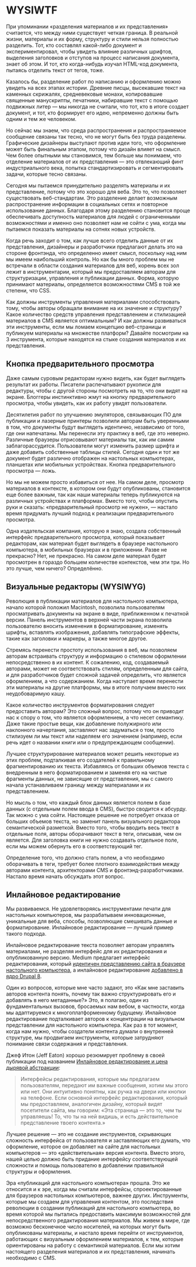 # WYSIWTF

При упоминании «разделения материалов и их представления» считается, что между
ними существует четкая граница. В реальной жизни, материалы и их форму,
структуру и стили нельзя полностью разделить. Тот, кто составлял какой-либо
документ и экспериментировал, чтобы увидеть влияние различных шрифтов,
выделения заголовков и отступов на процесс написания документа, знает об этом.
И тот, кто когда-нибудь изучал HTML-код документа, пытаясь отделить текст от
тегов, тоже.

Казалось бы, разделение работ по написанию и оформлению можно увидеть на всех
этапах истории. Древние писцы, высекавшие текст на каменных скрижалях,
средневековые монахи, копировавшие священные манускрипты, печатники,
набиравшие текст с помощью подвижных литер — мы никогда не считали, что тот,
кто в итоге создает документ, и тот, кто формирует его идею, непременно должны
быть одним и тем же человеком.

Но сейчас мы знаем, что среда распространения и распространяемое сообщение
связаны так тесно, что не могут быть без труда разделены. Графические
дизайнеры выступают против идеи того, что оформление может быть финальным
этапом, потому что дизайн влияет на смысл. Чем более опытными мы становимся,
тем больше мы понимаем, что отделение материалов от их представления
— это отвлекающий финт индустриального века, попытка стандартизировать и
сегментировать задачи, которые тесно связаны.

Сегодня мы пытаемся принудительно разделять материалы и их представление,
потому что это хорошо для веба. Это то, что позволяет существовать
веб-стандартам. Это разделение делает возможным распространение информации в
социальных сетях и повторное использование данных. Благодаря этому разделению
становится проще обеспечивать доступность материалов для людей с ограниченными
возможностями и именно оно позволяет нам не сойти с ума, когда мы
пытаемся показать материалы на сотнях новых устройств.

Когда речь заходит о том, как лучше всего отделить данные от их
представления, дизайнеры и разработчики предлагают делать это на стороне фронтэнда,
что определенно имеет смысл, поскольку над ним мы имеем наибольший
контроль. Но как бы много проблем мы не встречали в области создания
материалов для веб, корень всех зол лежит в инструментарии, который мы
предоставляем авторам для структуризации, управления и публикации данных.
Форма, которую принимают материалы, определяется возможностями CMS в
той же степени, что CSS.

Как должны инструменты управления материалами способствовать тому, чтобы авторы
обращали внимание на их значение и структуру? Какое количество средств управления
представлением и стилизацией материалов в CMS является оптимальным? И как
должны развиваться эти инструменты, если мы ломаем концепцию веб-страницы и
публикуем материалы на множестве платформ? Давайте посмотрим на 3 инструмента,
которые находятся на стыке создания материалов и их представления.

## Кнопка предварительного просмотра

Даже самым суровым редакторам нужно видеть, как будет выглядеть результат их
работы. Писатели распечатывают рукописи для редактуры, чтобы с другой стороны
посмотреть на то, что они видят на экране. Блоггеры инстинктивно жмут на
кнопку предварительного просмотра, чтобы увидеть, как их работу увидят
пользователи.

Десятилетия работ по улучшению эмуляторов, связывающих ПО для публикации и
лазерные принтеры позволили авторам быть уверенными в том, что документы будут
выглядеть идентично, независимо от того, где они напечатаны. Мы перенесли эту
практику в веб, где это неверно. Различные браузеры отрисовывают материалы так,
как им самим заблагорассудится. Пользователи могут изменить размер шрифта и
даже добавить собственные таблицы стилей. Сегодня один и тот же документ будет
различно отображен на настольных компьютерах, планшетах или мобильных устройствах.
Кнопка предварительного просмотра — ложь.

Но мы не можем просто избавиться от нее. На самом деле, просмотр материалов в
контексте, в котором они будут опубликованы, становится еще более важным, так
как наши материалы теперь публикуются на различных устройствах и платформах.
Вместо того, чтобы опустить руки и сказать: «предварительный просмотр не
нужен», — настало время придумать лучший подход к реализации предварительного
просмотра.

Одна издательская компания, которую я знаю, создала собственный интерфейс
предварительного просмотра, который показывает редакторам, как материал будет
выглядеть в браузере настольного компьютера, в мобильных браузерах и в
приложении. Разве не прекрасно? Нет, не прекрасно. На самом деле материал будет
просмотрен в гораздо большем количестве контекстов, чем эти три. Но это лучше,
чем ничего? Определённо.

## Визуальные редакторы (WYSIWYG)

Революция в публикации материалов для настольного компьютера, начало которой
положил Macintosh, позволила пользователям просматривать документы на экране в
виде, приближенном к печатной версии. Панель инструментов в верхней части
экрана позволила пользователю вносить изменения в форматирование, изменять
шрифты, вставлять изображения, добавлять типографские эффекты, такие как
заголовки и маркеры, а также многое другое.

Стремясь перенести простоту использования в веб, мы позволяем авторам
встраивать структуру и информацию о стилевом оформлении непосредственно в их
контент. К сожалению, код, создаваемый авторами, может не соответствовать стилям,
определенным для сайта, и для разработчиков будет сложной задачей определить,
что является оформлением, а что содержанием. Когда наступает время перенести
эти материалы на другие платформы, мы в итоге получаем вместо них неудобоваримую
кашу.

Какое количество инструментов форматирования следует предоставить авторам? Это
сложный вопрос, потому что он приводит нас к спору о том, что является
оформлением, а что несет семантику. Даже такие простые вещи, как добавление
полужирного или наклонного начертания, заставляют нас задуматься о том, просто
стилизуем ли мы текст или наделяем его значением (например, если
речь идет о названии книги или о предупреждающем сообщении).

Лучшее структурирование материалов может решить некоторые из этих проблем,
подталкивая его создателей к правильному фрагментированию их текста.
Избавляясь от больших объемов текста с внедренным в него форматированием и
заменяя его на чистые фрагменты данных, не зависящие от представления, мы
с самого начала устанавливаем границу между материалами и их представлением.

Но мысль о том, что каждый блок данных является полем в базе данных (с
отдельным полем ввода в CMS), быстро сводится к абсурду. Так можно с ума
сойти. Настоящее решение не потребует отказа от больших объемов текста, но
заменит панель визуального редактора семантической разметкой. Вместо того,
чтобы вводить весь текст в отдельные поля, авторы оборачивают текст в теги,
описывая, чем он является. Для заголовка книги не нужно создавать отдельное поле,
если мы можем обернуть его в соответствующий тег.

Определение того, что должно стать полем, а что необходимо оборачивать в теги,
требует более плотного взаимодействия между авторами контента, архитекторами
CMS и фронтэнд-разработчиками. Настало время начать обсуждать этот вопрос.

## Инлайновое редактирование

Мы развиваемся. Не удовлетворяясь инструментами печати для настольных компьютеров,
мы разрабатываем инновационные, уникальные для веба, способы, позволяющие
смешивать данные и форматирование. Инлайновое редактирование — лучший пример
такого подхода.

Инлайновое редактирование текста позволяет авторам управлять материалами,
не разделяя интерфейс для их редактирования и опубликованную версию.
Medium предлагает интерфейс редактирования, который [идентичен
представлению сайта в браузере настольного компьютера][1], а инлайновое
редактирование [добавлено в ядро Drupal 8][1].

Один из вопросов, которые мне часто задают, это «Как мне заставить авторов
контента понять, почему так важно структурировать его и добавлять в него
метаданные?» Это, я полагаю, один из фундаментальных вызовов, бросаемых нам
вебом, в частности, когда мы адаптируемся к многоплатформенному будущему.
Инлайновое редактирование подталкивает авторов к концентрации на визуальном
представлении для настольного компьютера. Как раз в тот момент, когда
нам нужно, чтобы создатели контента думали о внутренней структуре, мы
продвигаем инструменты, которые затрудняют понимание связи содержания и
представления.

Джеф Итон (Jeff Eaton) хорошо резюмирует проблему в своей публикации под
названием [Инлайновое редактирование и цена дырявой абстракции][2]:

> Интерфейсы редактирования, которые мы предлагаем пользователям, передают им
важные сообщения, хотим мы этого или нет. Они интуитивно понятны, как ручка на
двери или кнопки на телефоне. Если основной интерфейс редактирования, который
мы предоставляем, аналогичен дизайну, который видят посетители сайта, мы
говорим: «Эта страница — это то, чем ты управляешь! То, что ты на ней видишь,
и есть действительное представление твоего контента.»

Лучшее решение — это не создание инструментов, скрывающих сложность интерфейса
от пользователя и заставляющих его думать, что оформление, которое он
добавляет на сайте для настольных компьютеров — это «действительная» версия
контента. Вместо этого, нашей целью должно быть придание интерфейсу
соответствующей сложности и помощь пользователю в добавлении правильной
структуры и оформления.

Эра «публикаций для настольного компьютера» прошла. Это же относится и к эре,
когда мы считали интерфейсы, спроектированные для браузеров настольных
компьютеров, важнее других. Инструменты, которые мы создаем для управления
контентом, это последствия революции в создании публикаций для настольного
компьютера, во время которой мы пытались предоставить максимум возможностей
для непосредственного редактирования материалов. Мы живем в мире, где возможно
бесконечное число носителей, на которых могут быть опубликованы материалы, и
настало время перейти от инструментов, работающих с визуальным оформлением
материалов, к тем, которые ориентированы на работу с семантикой материалов.
Если мы хотим настоящего разделения материалов и их представления, начинать
необходимо с CMS.

[1]: https://medium.com/about/df8eac9f4a5e
[2]: http://drupal.org/project/spark
[3]: https://www.lullabot.com/articles/inline-editing-and-cost-leaky-abstractions
